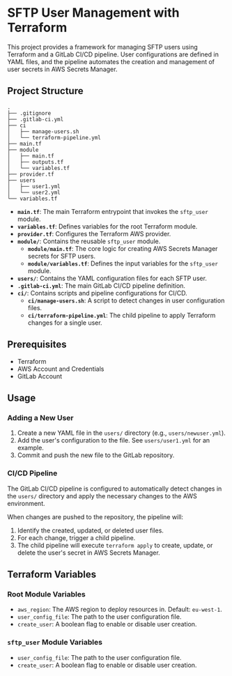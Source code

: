 # SFTP User Management with Terraform

This project provides a framework for managing SFTP users using Terraform and a GitLab CI/CD pipeline. User configurations are defined in YAML files, and the pipeline automates the creation and management of user secrets in AWS Secrets Manager.

## Project Structure

```
.
├── .gitignore
├── .gitlab-ci.yml
├── ci
│   ├── manage-users.sh
│   └── terraform-pipeline.yml
├── main.tf
├── module
│   ├── main.tf
│   ├── outputs.tf
│   └── variables.tf
├── provider.tf
├── users
│   ├── user1.yml
│   └── user2.yml
└── variables.tf
```

*   **`main.tf`**: The main Terraform entrypoint that invokes the `sftp_user` module.
*   **`variables.tf`**: Defines variables for the root Terraform module.
*   **`provider.tf`**: Configures the Terraform AWS provider.
*   **`module/`**: Contains the reusable `sftp_user` module.
    *   **`module/main.tf`**: The core logic for creating AWS Secrets Manager secrets for SFTP users.
    *   **`module/variables.tf`**: Defines the input variables for the `sftp_user` module.
*   **`users/`**: Contains the YAML configuration files for each SFTP user.
*   **`.gitlab-ci.yml`**: The main GitLab CI/CD pipeline definition.
*   **`ci/`**: Contains scripts and pipeline configurations for CI/CD.
    *   **`ci/manage-users.sh`**: A script to detect changes in user configuration files.
    *   **`ci/terraform-pipeline.yml`**: The child pipeline to apply Terraform changes for a single user.

## Prerequisites

*   Terraform
*   AWS Account and Credentials
*   GitLab Account

## Usage

### Adding a New User

1.  Create a new YAML file in the `users/` directory (e.g., `users/newuser.yml`).
2.  Add the user's configuration to the file. See `users/user1.yml` for an example.
3.  Commit and push the new file to the GitLab repository.

### CI/CD Pipeline

The GitLab CI/CD pipeline is configured to automatically detect changes in the `users/` directory and apply the necessary changes to the AWS environment.

When changes are pushed to the repository, the pipeline will:

1.  Identify the created, updated, or deleted user files.
2.  For each change, trigger a child pipeline.
3.  The child pipeline will execute `terraform apply` to create, update, or delete the user's secret in AWS Secrets Manager.

## Terraform Variables

### Root Module Variables

*   `aws_region`: The AWS region to deploy resources in. Default: `eu-west-1`.
*   `user_config_file`: The path to the user configuration file.
*   `create_user`: A boolean flag to enable or disable user creation.

### `sftp_user` Module Variables

*   `user_config_file`: The path to the user configuration file.
*   `create_user`: A boolean flag to enable or disable user creation.
